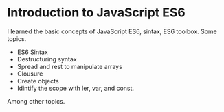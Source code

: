 # Introduction to JavaScript ES6

I learned the basic concepts of JavaScript ES6, sintax, ES6 toolbox.
Some topics.

 - ES6 Sintax
 - Destructuring syntax
 - Spread and rest to manipulate arrays
 - Clousure
 - Create objects
 - Idintify the scope with ler, var, and const.

Among other topics.

